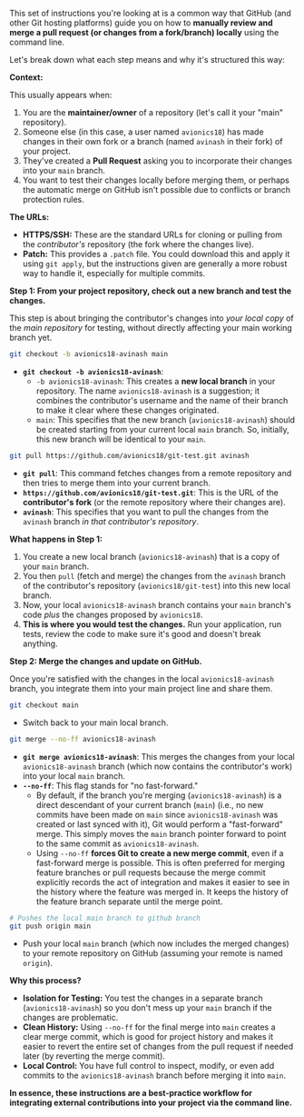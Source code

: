 This set of instructions you're looking at is a common way that GitHub (and other Git hosting platforms) guide you on how to **manually review and merge a pull request (or changes from a fork/branch) locally** using the command line.

Let's break down what each step means and why it's structured this way:

**Context:**

This usually appears when:

1.  You are the **maintainer/owner** of a repository (let's call it your "main" repository).
2.  Someone else (in this case, a user named `avionics18`) has made changes in their own fork or a branch (named `avinash` in their fork) of your project.
3.  They've created a **Pull Request** asking you to incorporate their changes into your `main` branch.
4.  You want to test their changes locally before merging them, or perhaps the automatic merge on GitHub isn't possible due to conflicts or branch protection rules.

**The URLs:**

-   **HTTPS/SSH:** These are the standard URLs for cloning or pulling from the _contributor's_ repository (the fork where the changes live).
-   **Patch:** This provides a `.patch` file. You could download this and apply it using `git apply`, but the instructions given are generally a more robust way to handle it, especially for multiple commits.

**Step 1: From your project repository, check out a new branch and test the changes.**

This step is about bringing the contributor's changes into _your local copy_ of the _main repository_ for testing, without directly affecting your main working branch yet.

```bash
git checkout -b avionics18-avinash main
```

-   **`git checkout -b avionics18-avinash`**:
    -   `-b avionics18-avinash`: This creates a **new local branch** in your repository. The name `avionics18-avinash` is a suggestion; it combines the contributor's username and the name of their branch to make it clear where these changes originated.
    -   `main`: This specifies that the new branch (`avionics18-avinash`) should be created starting from your current local `main` branch. So, initially, this new branch will be identical to your `main`.

```bash
git pull https://github.com/avionics18/git-test.git avinash
```

-   **`git pull`**: This command fetches changes from a remote repository and then tries to merge them into your current branch.
-   **`https://github.com/avionics18/git-test.git`**: This is the URL of the **contributor's fork** (or the remote repository where their changes are).
-   **`avinash`**: This specifies that you want to pull the changes from the `avinash` branch _in that contributor's repository_.

**What happens in Step 1:**

1.  You create a new local branch (`avionics18-avinash`) that is a copy of your `main` branch.
2.  You then `pull` (fetch and merge) the changes from the `avinash` branch of the contributor's repository (`avionics18/git-test`) into this new local branch.
3.  Now, your local `avionics18-avinash` branch contains your `main` branch's code _plus_ the changes proposed by `avionics18`.
4.  **This is where you would test the changes.** Run your application, run tests, review the code to make sure it's good and doesn't break anything.

**Step 2: Merge the changes and update on GitHub.**

Once you're satisfied with the changes in the local `avionics18-avinash` branch, you integrate them into your main project line and share them.

```bash
git checkout main
```

-   Switch back to your main local branch.

```bash
git merge --no-ff avionics18-avinash
```

-   **`git merge avionics18-avinash`**: This merges the changes from your local `avionics18-avinash` branch (which now contains the contributor's work) into your local `main` branch.
-   **`--no-ff`**: This flag stands for "no fast-forward."
    -   By default, if the branch you're merging (`avionics18-avinash`) is a direct descendant of your current branch (`main`) (i.e., no new commits have been made on `main` since `avionics18-avinash` was created or last synced with it), Git would perform a "fast-forward" merge. This simply moves the `main` branch pointer forward to point to the same commit as `avionics18-avinash`.
    -   Using `--no-ff` **forces Git to create a new merge commit**, even if a fast-forward merge is possible. This is often preferred for merging feature branches or pull requests because the merge commit explicitly records the act of integration and makes it easier to see in the history where the feature was merged in. It keeps the history of the feature branch separate until the merge point.

```bash
# Pushes the local main branch to github branch
git push origin main
```

-   Push your local `main` branch (which now includes the merged changes) to your remote repository on GitHub (assuming your remote is named `origin`).

**Why this process?**

-   **Isolation for Testing:** You test the changes in a separate branch (`avionics18-avinash`) so you don't mess up your `main` branch if the changes are problematic.
-   **Clean History:** Using `--no-ff` for the final merge into `main` creates a clear merge commit, which is good for project history and makes it easier to revert the entire set of changes from the pull request if needed later (by reverting the merge commit).
-   **Local Control:** You have full control to inspect, modify, or even add commits to the `avionics18-avinash` branch before merging it into `main`.

**In essence, these instructions are a best-practice workflow for integrating external contributions into your project via the command line.**
